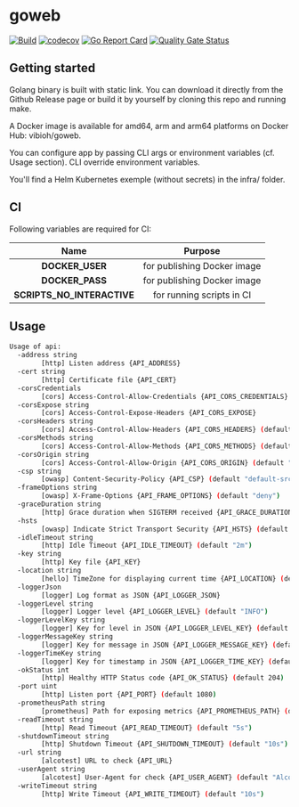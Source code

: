 # goweb

[![Build](https://github.com/ViBiOh/goweb/workflows/Build/badge.svg)](https://github.com/ViBiOh/goweb/actions)
[![codecov](https://codecov.io/gh/ViBiOh/goweb/branch/master/graph/badge.svg)](https://codecov.io/gh/ViBiOh/goweb)
[![Go Report Card](https://goreportcard.com/badge/github.com/ViBiOh/goweb)](https://goreportcard.com/report/github.com/ViBiOh/goweb)
[![Quality Gate Status](https://sonarcloud.io/api/project_badges/measure?project=ViBiOh_goweb&metric=alert_status)](https://sonarcloud.io/dashboard?id=ViBiOh_goweb)

## Getting started

Golang binary is built with static link. You can download it directly from the Github Release page or build it by yourself by cloning this repo and running make.

A Docker image is available for amd64, arm and arm64 platforms on Docker Hub: vibioh/goweb.

You can configure app by passing CLI args or environment variables (cf. Usage section). CLI override environment variables.

You'll find a Helm Kubernetes exemple (without secrets) in the infra/ folder.

## CI

Following variables are required for CI:

|            Name            |           Purpose           |
| :------------------------: | :-------------------------: |
|      **DOCKER_USER**       | for publishing Docker image |
|      **DOCKER_PASS**       | for publishing Docker image |
| **SCRIPTS_NO_INTERACTIVE** |  for running scripts in CI  |

## Usage

```bash
Usage of api:
  -address string
        [http] Listen address {API_ADDRESS}
  -cert string
        [http] Certificate file {API_CERT}
  -corsCredentials
        [cors] Access-Control-Allow-Credentials {API_CORS_CREDENTIALS}
  -corsExpose string
        [cors] Access-Control-Expose-Headers {API_CORS_EXPOSE}
  -corsHeaders string
        [cors] Access-Control-Allow-Headers {API_CORS_HEADERS} (default "Content-Type")
  -corsMethods string
        [cors] Access-Control-Allow-Methods {API_CORS_METHODS} (default "GET")
  -corsOrigin string
        [cors] Access-Control-Allow-Origin {API_CORS_ORIGIN} (default "*")
  -csp string
        [owasp] Content-Security-Policy {API_CSP} (default "default-src 'self'; base-uri 'self'")
  -frameOptions string
        [owasp] X-Frame-Options {API_FRAME_OPTIONS} (default "deny")
  -graceDuration string
        [http] Grace duration when SIGTERM received {API_GRACE_DURATION} (default "30s")
  -hsts
        [owasp] Indicate Strict Transport Security {API_HSTS} (default true)
  -idleTimeout string
        [http] Idle Timeout {API_IDLE_TIMEOUT} (default "2m")
  -key string
        [http] Key file {API_KEY}
  -location string
        [hello] TimeZone for displaying current time {API_LOCATION} (default "Europe/Paris")
  -loggerJson
        [logger] Log format as JSON {API_LOGGER_JSON}
  -loggerLevel string
        [logger] Logger level {API_LOGGER_LEVEL} (default "INFO")
  -loggerLevelKey string
        [logger] Key for level in JSON {API_LOGGER_LEVEL_KEY} (default "level")
  -loggerMessageKey string
        [logger] Key for message in JSON {API_LOGGER_MESSAGE_KEY} (default "message")
  -loggerTimeKey string
        [logger] Key for timestamp in JSON {API_LOGGER_TIME_KEY} (default "time")
  -okStatus int
        [http] Healthy HTTP Status code {API_OK_STATUS} (default 204)
  -port uint
        [http] Listen port {API_PORT} (default 1080)
  -prometheusPath string
        [prometheus] Path for exposing metrics {API_PROMETHEUS_PATH} (default "/metrics")
  -readTimeout string
        [http] Read Timeout {API_READ_TIMEOUT} (default "5s")
  -shutdownTimeout string
        [http] Shutdown Timeout {API_SHUTDOWN_TIMEOUT} (default "10s")
  -url string
        [alcotest] URL to check {API_URL}
  -userAgent string
        [alcotest] User-Agent for check {API_USER_AGENT} (default "Alcotest")
  -writeTimeout string
        [http] Write Timeout {API_WRITE_TIMEOUT} (default "10s")
```
